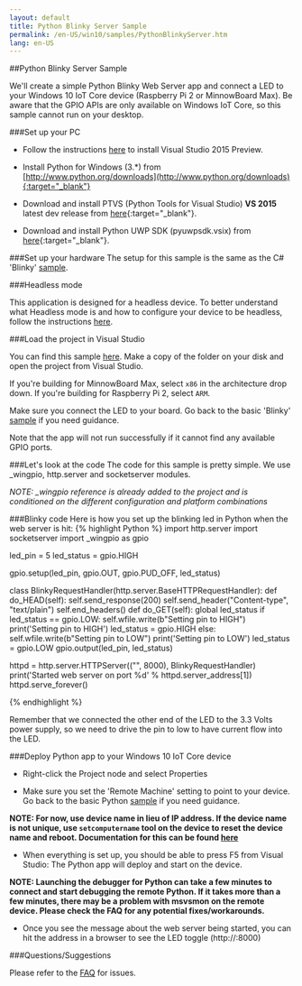 ```yaml
---
layout: default
title: Python Blinky Server Sample
permalink: /en-US/win10/samples/PythonBlinkyServer.htm
lang: en-US
---
```


##Python Blinky Server Sample

We'll create a simple Python Blinky Web Server app and connect a LED to your Windows 10 IoT Core device (Raspberry Pi 2 or MinnowBoard Max).  Be aware that the GPIO APIs are
only available on Windows IoT Core, so this sample cannot run on your desktop.

###Set up your PC
* Follow the instructions [here]({{site.baseurl}}/{{page.lang}}/win10/SetupPC.htm) to install Visual Studio 2015 Preview.

* Install Python for Windows (3.*) from [http://www.python.org/downloads](http://www.python.org/downloads){:target="_blank"}

* Download and install PTVS (Python Tools for Visual Studio) **VS 2015** latest dev release from [here](https://github.com/microsoft/ptvs/releases){:target="_blank"}.

* Download and install Python UWP SDK (pyuwpsdk.vsix) from [here](https://github.com/ms-iot/python/releases/v1.0Alpha){:target="_blank"}.

###Set up your hardware
The setup for this sample is the same as the C# 'Blinky' [sample]({{site.baseurl}}/{{page.lang}}/win10/samples/Blinky.htm).

###Headless mode

This application is designed for a headless device.  To better understand what Headless mode is and how to configure your device to be headless, follow the instructions [here]({{site.baseurl}}/{{page.lang}}/win10/HeadlessMode.htm).

###Load the project in Visual Studio

You can find this sample [here](https://github.com/ms-iot/samples/tree/develop/BlinkyServer/Python/PythonBlinkyServer).  Make a copy of the folder on your disk and open the project from Visual Studio.

If you're building for MinnowBoard Max, select `x86` in the architecture drop down.  If you're building for Raspberry Pi 2, select `ARM`.

Make sure you connect the LED to your board. Go back to the basic 'Blinky' [sample]({{site.baseurl}}/{{page.lang}}/win10/samples/Blinky.htm) if you need guidance.

Note that the app will not run successfully if it cannot find any available GPIO ports.

###Let's look at the code
The code for this sample is pretty simple. We use _wingpio, http.server and socketserver modules.

*NOTE: _wingpio reference is already added to the project and is conditioned on the different configuration and platform combinations*

###Blinky code
Here is how you set up the blinking led in Python when the web server is hit:
{% highlight Python %}
import http.server
import socketserver
import _wingpio as gpio

led_pin = 5
led_status = gpio.HIGH

gpio.setup(led_pin, gpio.OUT, gpio.PUD_OFF, led_status)

class BlinkyRequestHandler(http.server.BaseHTTPRequestHandler):
    def do_HEAD(self):
        self.send_response(200)
        self.send_header("Content-type", "text/plain")
        self.end_headers()
    def do_GET(self):
        global led_status
        if led_status == gpio.LOW:
            self.wfile.write(b"Setting pin to HIGH")
            print('Setting pin to HIGH')
            led_status = gpio.HIGH
        else:
            self.wfile.write(b"Setting pin to LOW")
            print('Setting pin to LOW')
            led_status = gpio.LOW
        gpio.output(led_pin, led_status)

httpd = http.server.HTTPServer(("", 8000), BlinkyRequestHandler)
print('Started web server on port %d' % httpd.server_address[1])
httpd.serve_forever()

{% endhighlight %}

Remember that we connected the other end of the LED to the 3.3 Volts power supply, so we need to drive the pin to low to have current flow into the LED.

###Deploy Python app to your Windows 10 IoT Core device

* Right-click the Project node and select Properties

* Make sure you set the 'Remote Machine' setting to point to your device. Go back to the basic Python [sample]({{site.baseurl}}/{{page.lang}}/win10/samples/Python.htm) if you need guidance.

**NOTE: For now, use device name in lieu of IP address.  If the device name is not unique, use `setcomputername` tool on the device to reset the device name and reboot.  Documentation for this can be found [here]({{site.baseurl}}/{{page.lang}}/win10/samples/PowerShell.htm)**

* When everything is set up, you should be able to press F5 from Visual Studio: The Python app will deploy and start on the device.

**NOTE: Launching the debugger for Python can take a few minutes to connect and start debugging the remote Python.  If it takes more than a few minutes, there may be a problem with msvsmon on the remote device.  Please check the FAQ for any potential fixes/workarounds.**

* Once you see the message about the web server being started, you can hit the address in a browser to see the LED toggle (http://<yourdeviceip>:8000)

###Questions/Suggestions

Please refer to the [FAQ]({{site.baseurl}}/{{page.lang}}/Faqs.htm) for issues.

